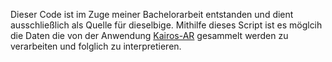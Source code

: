 Dieser Code ist im Zuge meiner Bachelorarbeit entstanden und dient ausschließlich als Quelle für dieselbige. 
Mithilfe dieses Script ist es möglcih die Daten die von der Anwendung <a href="https://github.com/Jakob-ui/Kairos-AR">Kairos-AR</a> gesammelt werden zu verarbeiten und folglich zu interpretieren.
